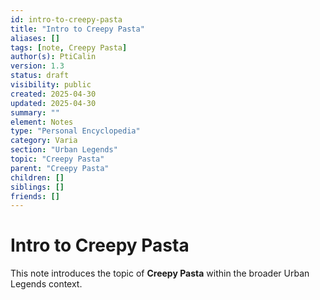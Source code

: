 ```yaml
---
id: intro-to-creepy-pasta
title: "Intro to Creepy Pasta"
aliases: []
tags: [note, Creepy Pasta]
author(s): PtiCalin
version: 1.3
status: draft
visibility: public
created: 2025-04-30
updated: 2025-04-30
summary: ""
element: Notes
type: "Personal Encyclopedia"
category: Varia
section: "Urban Legends"
topic: "Creepy Pasta"
parent: "Creepy Pasta"
children: []
siblings: []
friends: []
---
```

# Intro to Creepy Pasta

This note introduces the topic of **Creepy Pasta** within the broader Urban Legends context.
